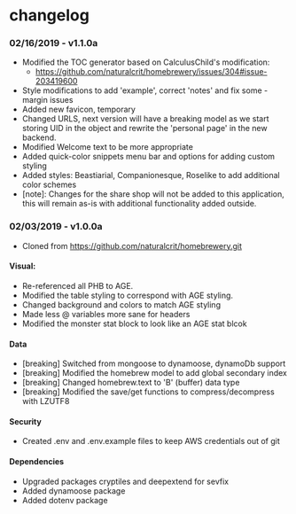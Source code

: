 # changelog

### 02/16/2019 - v1.1.0a
- Modified the TOC generator based on CalculusChild's modification:
  - https://github.com/naturalcrit/homebrewery/issues/304#issue-203419600
- Style modifications to add 'example', correct 'notes' and fix some -margin issues
- Added new favicon, temporary
- Changed URLS, next version will have a breaking model as we start storing UID in the object and rewrite the 'personal page' in the new backend.
- Modified Welcome text to be more appropriate
- Added quick-color snippets menu bar and options for adding custom styling 
- Added styles: Beastiarial, Companionesque, Roselike to add additional color schemes
- [note]: Changes for the share shop will not be added to this application, this will remain as-is with additional functionality added outside.
### 02/03/2019 - v1.0.0a
- Cloned from https://github.com/naturalcrit/homebrewery.git
#### Visual:
- Re-referenced all PHB to AGE. 
- Modified the table styling to correspond with AGE styling.
- Changed background and colors to match AGE styling
- Made less @ variables more sane for headers
- Modified the monster stat block to look like an AGE stat blcok
#### Data
- [breaking] Switched from mongoose to dynamoose, dynamoDb support
- [breaking] Modified the homebrew model to add global secondary index
- [breaking] Changed homebrew.text to 'B' (buffer) data type
- [breaking] Modified the save/get functions to compress/decompress with LZUTF8
#### Security
- Created .env and .env.example files to keep AWS credentials out of git
#### Dependencies
- Upgraded packages cryptiles and deepextend for sevfix
- Added dynamoose package
- Added dotenv package

